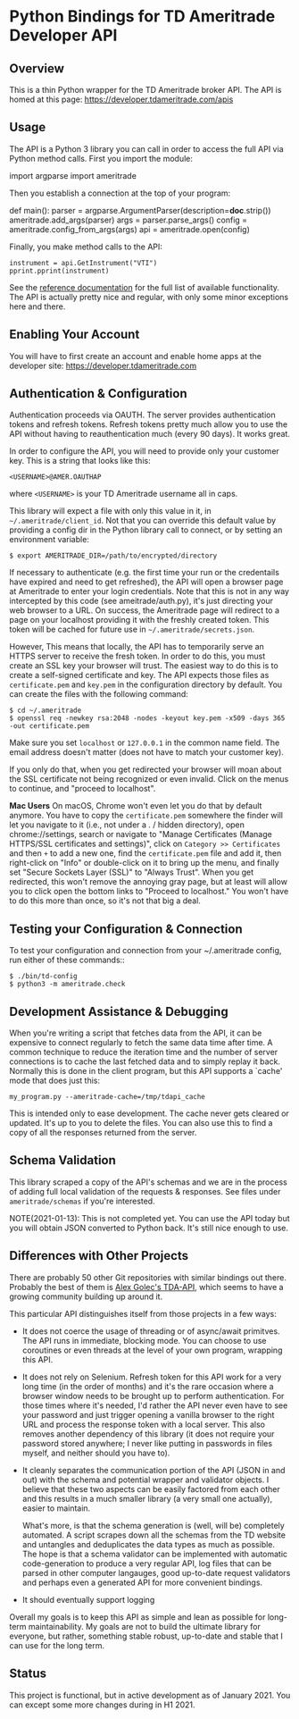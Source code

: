 # Python Bindings for TD Ameritrade Developer API

## Overview

This is a thin Python wrapper for the TD Ameritrade broker API. The API is
homed at this page:  https://developer.tdameritrade.com/apis

## Usage

The API is a Python 3 library you can call in order to access the full API via
Python method calls. First you import the module:

   import argparse
   import ameritrade

Then you establish a connection at the top of your program:

   def main():
       parser = argparse.ArgumentParser(description=__doc__.strip())
       ameritrade.add_args(parser)
       args = parser.parse_args()
       config = ameritrade.config_from_args(args)
       api = ameritrade.open(config)

Finally, you make method calls to the API:

    instrument = api.GetInstrument("VTI")
    pprint.pprint(instrument)

See the [reference documentation](https://developer.tdameritrade.com/apis) for
the full list of available functionality. The API is actually pretty nice and
regular, with only some minor exceptions here and there.

## Enabling Your Account

You will have to first create an account and enable home apps at the developer
site: https://developer.tdameritrade.com

## Authentication & Configuration

Authentication proceeds via OAUTH. The server provides authentication tokens and
refresh tokens. Refresh tokens pretty much allow you to use the API without
having to reauthentication much (every 90 days). It works great.

In order to configure the API, you will need to provide only your customer key.
This is a string that looks like this:

    <USERNAME>@AMER.OAUTHAP

where `<USERNAME>` is your TD Ameritrade username all in caps.

This library will expect a file with only this value in it, in
`~/.ameritrade/client_id`. Not that you can override this default value by
providing a config dir in the Python library call to connect, or by setting an
environment variable:

    $ export AMERITRADE_DIR=/path/to/encrypted/directory

If necessary to authenticate (e.g. the first time your run or the credentails
have expired and need to get refreshed), the API will open a browser page at
Ameritrade to enter your login credentials. Note that this is not in any way
intercepted by this code (see ameitrade/auth.py), it's just directing your web
browser to a URL. On success, the Ameritrade page will redirect to a page on
your localhost providing it with the freshly created token. This token will be
cached for future use in `~/.ameritrade/secrets.json`.

However, This means that locally, the API has to temporarily serve an HTTPS
server to receive the fresh token. In order to do this, you must create an SSL
key your browser will trust. The easiest way to do this is to create a
self-signed certificate and key. The API expects those files as
`certificate.pem` and `key.pem` in the configuration directory by default. You
can create the files with the following command:

    $ cd ~/.ameritrade
    $ openssl req -newkey rsa:2048 -nodes -keyout key.pem -x509 -days 365 -out certificate.pem

Make sure you set `localhost` or `127.0.0.1` in the common name field. The email
address doesn't matter (does not have to match your customer key).

If you only do that, when you get redirected your browser will moan about the
SSL certificate not being recognized or even invalid. Click on the menus to
continue, and "proceed to localhost".

**Mac Users** On macOS, Chrome won't even let you do that by default anymore.
You have to copy the `certificate.pem` somewhere the finder will let you
navigate to it (i.e., not under a . / hidden directory), open chrome://settings,
search or navigate to "Manage Certificates (Manage HTTPS/SSL certificates and
settings)", click on `Category >> Certificates` and then `+` to add a new one,
find the `certificate.pem` file and add it, then right-click on "Info" or
double-click on it to bring up the menu, and finally set "Secure Sockets Layer
(SSL)" to "Always Trust". When you get redirected, this won't remove the
annoying gray page, but at least will allow you to click open the bottom links
to "Proceed to localhost." You won't have to do this more than once, so it's not
that big a deal.

## Testing your Configuration & Connection

To test your configuration and connection from your ~/.ameritrade config, run
either of these commands::

    $ ./bin/td-config
    $ python3 -m ameritrade.check

## Development Assistance & Debugging

When you're writing a script that fetches data from the API, it can be expensive
to connect regularly to fetch the same data time after time. A common technique
to reduce the iteration time and the number of server connections is to cache
the last fetched data and to simply replay it back. Normally this is done in the
client program, but this API supports a `cache' mode that does just this:

    my_program.py --ameritrade-cache=/tmp/tdapi_cache

This is intended only to ease development. The cache never gets cleared or
updated. It's up to you to delete the files. You can also use this to find a
copy of all the responses returned from the server.

## Schema Validation

This library scraped a copy of the API's schemas and we are in the process of
adding full local validation of the requests & responses. See files under
`ameritrade/schemas` if you're interested.

NOTE(2021-01-13): This is not completed yet. You can use the API today but you
will obtain JSON converted to Python back. It's still nice enough to use.

## Differences with Other Projects

There are probably 50 other Git repositories with similar bindings out there.
Probably the best of them is [Alex Golec's
TDA-API](https://github.com/alexgolec/tda-api), which seems to have a growing
community building up around it.

This particular API distinguishes itself from those projects in a few ways:

- It does not coerce the usage of threading or of async/await primitves. The API
  runs in immediate, blocking mode. You can choose to use coroutines or even
  threads at the level of your own program, wrapping this API.

- It does not rely on Selenium. Refresh token for this API work for a very long
  time (in the order of months) and it's the rare occasion where a browser
  window needs to be brought up to perform authentication. For those times where
  it's needed, I'd rather the API never even have to see your password and just
  trigger opening a vanilla browser to the right URL and process the response
  token with a local server. This also removes another dependency of this
  library (it does not require your password stored anywhere; I never like
  putting in passwords in files myself, and neither should you have to).

- It cleanly separates the communication portion of the API (JSON in and out)
  with the schema and potential wrapper and validator objects. I believe that
  these two aspects can be easily factored from each other and this results in a
  much smaller library (a very small one actually), easier to maintain.

  What's more, is that the schema generation is (well, will be) completely
  automated. A script scrapes down all the schemas from the TD website and
  untangles and deduplicates the data types as much as possible. The hope is
  that a schema validator can be implemented with automatic code-generation to
  produce a very regular API, log files that can be parsed in other computer
  langauges, good up-to-date request validators and perhaps even a generated API
  for more convenient bindings.

- It should eventually support logging

Overall my goals is to keep this API as simple and lean as possible for
long-term maintainability. My goals are not to build the ultimate library for
everyone, but rather, something stable robust, up-to-date and stable that I can
use for the long term.

## Status

This project is functional, but in active development as of January 2021.
You can except some more changes during in H1 2021.

